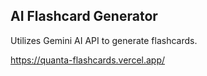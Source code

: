## AI Flashcard Generator
Utilizes Gemini AI API to generate flashcards.

https://quanta-flashcards.vercel.app/
